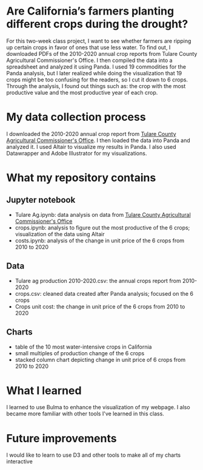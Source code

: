 
# Are California’s farmers planting different crops during the drought?
For this two-week class project, I want to see whether farmers are ripping up certain crops in favor of ones that use less water. To find out, I downloaded PDFs of the 2010-2020 annual crop reports from Tulare County Agricultural Commissioner's Office. I then compiled the data into a spreadsheet and analyzed it using Panda. I used 19 commodities for the Panda analysis, but I later realized while doing the visualization that 19 crops might be too confusing for the readers, so I cut it down to 6 crops. Through the analysis, I found out things such as: the crop with the most productive value and the most productive year of each crop. 
# My data collection process
I downloaded the 2010-2020 annual crop report from [Tulare County Agricultural Commissioner's Office](https://agcomm.co.tulare.ca.us/standards-and-exclusion/crop-reports1/). I then loaded the data into Panda and analyzed it. I used Altair to visualize my results in Panda. I also used Datawrapper and Adobe Illustrator for my visualizations.  
# What my repository contains
## Jupyter notebook
* Tulare Ag.ipynb: data analysis on data from [Tulare County Agricultural Commissioner's Office](https://agcomm.co.tulare.ca.us/standards-and-exclusion/crop-reports1/)
* crops.ipynb: analysis to figure out the most productive of the 6 crops; visualization of the data using Altair
* costs.ipynb: analysis of the change in unit price of the 6 crops from 2010 to 2020
## Data
* Tulare ag production 2010-2020.csv: the annual crops report from 2010-2020
* crops.csv: cleaned data created after Panda analysis; focused on the 6 crops
* Crops unit cost: the change in unit price of the 6 crops from 2010 to 2020
## Charts
* table of the 10 most water-intensive crops in California
* small multiples of production change of the 6 crops
* stacked column chart depicting change in unit price of 6 crops from 2010 to 2020
# What I learned
I learned to use Bulma to enhance the visualization of my webpage. I also became more familiar with other tools I've learned in this class.
# Future improvements
I would like to learn to use D3 and other tools to make all of my charts interactive 
